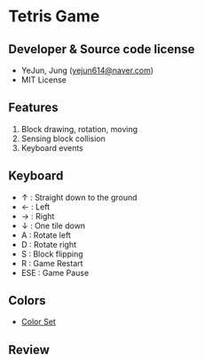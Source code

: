 # Tetris Game

## Developer & Source code license
- YeJun, Jung (yejun614@naver.com)
- MIT License

## Features
1. Block drawing, rotation, moving
2. Sensing block collision
3. Keyboard events

## Keyboard
- ↑ : Straight down to the ground
- ← : Left
- → : Right
- ↓ : One tile down
- A : Rotate left
- D : Rotate right
- S : Block flipping
- R : Game Restart
- ESE : Game Pause

## Colors
- [Color Set](https://color.adobe.com/ko/Copy%20of%20Blue%20Royal%20Shades-color-theme-10309377)

## Review


